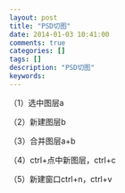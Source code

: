 ```yaml
---
layout: post
title: "PSD切图"
date: 2014-01-03 10:41:00 
comments: true
categories: []
tags: []
description: "PSD切图"
keywords: 
---
```



 
  
   （1）选中图层a
  
 
 
  
   （2）新建图层b
  
 
 
  
   （3）合并图层a+b
  
 
 
  
   （4）ctrl+点中新图层，ctrl+c
  
 
 
  
   （5）新建窗口ctrl+n，ctrl+v
  
 
 
  
   
   
  
 
 
  
   
   
  
 



